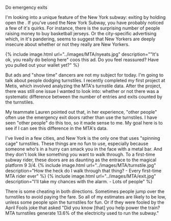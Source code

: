 Do emergency exits 

I'm looking into a unique feature of the New York subway: exiting by holding open the .
If you've used the New York Subway, you have probably noticed a few of it's quirks.  For instance, there is the surprising number of people raising money to buy basketball jerseys.  Or the city-specific advertising which, in it's pandering, seems to suggest that New Yorkers are deeply insecure about whether or not they really are New Yorkers.  

{% include image.html url="../images/MTA/nyeats.jpg" description="&quot;It's ok, you really do belong here&quot; coos this ad. Do you feel reassured? Have you pulled out your wallet yet?" %}


But ads and "show time" dancers are not my subject for today.  I'm going to talk about people dodging turnstiles. I recently completed my first project at Metis, which involved analyzing the MTA's turnstile data.  After the project, there was still one issue I wanted to look into: whether or not there was a systematic difference between the number of entries and exits counted by the turnstiles.

My teammate Lauren pointed out that, in her experience, "other people" often use the emergency exit doors rather than use the turnstiles. I have seen "other people" do this too, so it made sense to me. My goal here is to see if I can see this difference in the MTA's data.

I've lived in a few cities, and New York is the only one that uses "spinning cage" turnstiles. These things are no fun to use, especially because someone who's in a hurry can smack you in the face with a metal bar. And they don't look like something you want to walk through.  To a first-time subway rider, these doors are as daunting as the entrace to the magical platform 9 3/4.
{% include image.html url="../images/MTA/turnstile.jpg" description="How the heck do I walk through that thing? - Every first-time MTA rider ever" %} {% include image.html url="../images/MTA/exit.jpg" description="I'll take my chances with the alarm. - Lots of people" %}


There is some cheating in both directions.  Sometimes people jump over the turnstiles to avoid paying the fare.  So all of my estimates are likely to be low, unless some people spin the turnstiles for fun.  Or if they were fooled by the April Fools joke that asked "Did you know [that] you help power the train? MTA turnstiles generate 13.6% of the electricity used to run the subway."